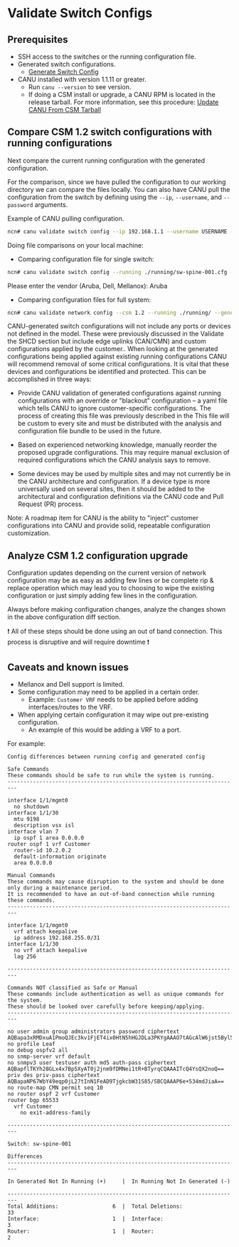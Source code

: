 # Validate Switch Configs

## Prerequisites

- SSH access to the switches or the running configuration file.
- Generated switch configurations.
    - [Generate Switch Config](generate_switch_configs.md)
- CANU installed with version 1.1.11 or greater.
  - Run `canu --version` to see version.
  - If doing a CSM install or upgrade, a CANU RPM is located in the release tarball. For more information, see this procedure: [Update CANU From CSM Tarball](update_canu_from_csm_tarball.md)

## Compare CSM 1.2 switch configurations with running configurations

Next compare the current running configuration with the generated configuration.

For the comparison, since we have pulled the configuration to our working directory we can compare the files locally. You can also have CANU pull the configuration from the switch by defining using the `--ip`, `--username`, and `--password` arguments.

Example of CANU pulling configuration.

```bash
ncn# canu validate switch config --ip 192.168.1.1 --username USERNAME --password PASSWORD --generated ./generated/sw-spine-001.cfg
```

Doing file comparisons on your local machine:

* Comparing configuration file for single switch:

```bash
ncn# canu validate switch config --running ./running/sw-spine-001.cfg --generated sw-spine-001.cfg
```

Please enter the vendor (Aruba, Dell, Mellanox): Aruba

* Comparing configuration files for full system:

```bash
ncn# canu validate network config --csm 1.2 --running ./running/ --generated ./generated/
```


CANU-generated switch configurations will not include any ports or devices not defined in the model. These were previously discussed in the Validate the SHCD section but include edge uplinks (CAN/CMN) and custom configurations applied by the customer..  When looking at the generated configurations being applied against existing running configurations CANU will recommend removal of some critical configurations. It is vital that these devices and configurations be identified and protected. This can be accomplished in three ways:

* Provide CANU validation of generated configurations against running configurations with an override or "blackout" configuration – a yaml file which tells CANU to ignore customer-specific configurations. The process of creating this file was previously described in the This file will be custom to every site and must be distributed with the analysis and configuration file bundle to be used in the future.

* Based on experienced networking knowledge, manually reorder the proposed upgrade configurations. This may require manual exclusion of required configurations which the CANU analysis says to remove.

* Some devices may be used by multiple sites and may not currently be in the CANU architecture and configuration. If a device type is more universally used on several sites, then it should be added to the architectural and configuration definitions via the CANU code and Pull Request (PR) process.

Note:  A roadmap item for CANU is the ability to "inject" customer configurations into CANU and provide solid, repeatable configuration customization.

## Analyze CSM 1.2 configuration upgrade

Configuration updates depending on the current version of network configuration may be as easy as adding few lines or be complete rip & replace operation which may lead you to choosing to wipe the existing configuration or just simply adding few lines in the configuration.

Always before making configuration changes, analyze the changes shown in the above configuration diff section.

:exclamation: All of these steps should be done using an out of band connection. This process is disruptive and will require downtime :exclamation:

## Caveats and known issues

- Mellanox and Dell support is limited.
- Some configuration may need to be applied in a certain order.
  - Example: `Customer VRF` needs to be applied before adding interfaces/routes to the VRF.
- When applying certain configuration it may wipe out pre-existing configuration.
  - An example of this would be adding a VRF to a port.

For example:

```text
Config differences between running config and generated config

Safe Commands
These commands should be safe to run while the system is running.
-------------------------------------------------------------------------

interface 1/1/mgmt0
  no shutdown
interface 1/1/30
  mtu 9198
  description vsx isl
interface vlan 7
  ip ospf 1 area 0.0.0.0
router ospf 1 vrf Customer
  router-id 10.2.0.2
  default-information originate
  area 0.0.0.0

Manual Commands
These commands may cause disruption to the system and should be done only during a maintenance period.
It is recommended to have an out-of-band connection while running these commands.
-------------------------------------------------------------------------

interface 1/1/mgmt0
  vrf attach keepalive
  ip address 192.168.255.0/31
interface 1/1/30
  no vrf attach keepalive
  lag 256

-------------------------------------------------------------------------

Commands NOT classified as Safe or Manual
These commands include authentication as well as unique commands for the system.
These should be looked over carefully before keeping/applying.
-------------------------------------------------------------------------

no user admin group administrators password ciphertext AQBapa3xRMDxuA1PmoQJEc3kv1FjET4ix0HtN5hHGJDLa3PKYgAAAO7tAGcAlW6jst5Byl50ax+JA+ViqsHr8Sl1KCzSFzgBtaIYz3iTPD3zk5wmbJ1IKbMQ9+TcgFUO7baupypo7ftDMIbZhn+A7UaLALJzFj+W+NIqmWbOGfKw9ie0jTM5JUfl
no profile Leaf
no debug ospfv2 all
no snmp-server vrf default
no snmpv3 user testuser auth md5 auth-pass ciphertext AQBapflTKYh28GLx4x7Bp5XyAT0j2jnm9fDMNei1tR+BTyrqCQAAAITcQ4YsQX2noQ== priv des priv-pass ciphertext AQBapaNP67WbY49eqp0jL27tInN1FeAD9TjgkcbW31S85/SBCQAAAP6e+534mdJiaA==
no route-map CMN permit seq 10
no router ospf 2 vrf Customer
router bgp 65533
  vrf Customer
    no exit-address-family

-------------------------------------------------------------------------

Switch: sw-spine-001

Differences
-------------------------------------------------------------------------

In Generated Not In Running (+)     |  In Running Not In Generated (-)

-------------------------------------------------------------------------
Total Additions:                 6  |  Total Deletions:                33
Interface:                       1  |  Interface:                       3
Router:                          1  |  Router:                          2
```
